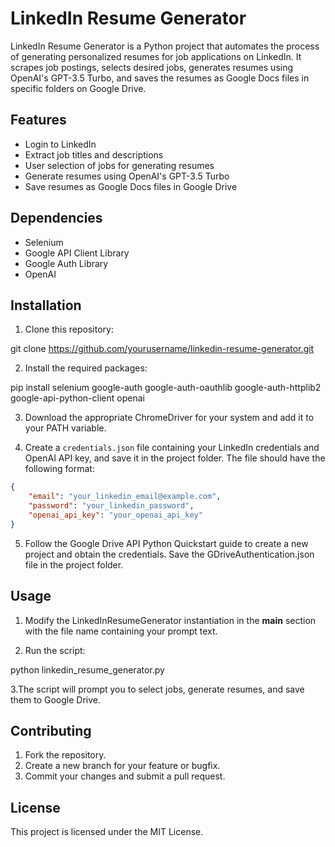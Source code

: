 # LinkedIn Resume Generator

LinkedIn Resume Generator is a Python project that automates the process of generating personalized resumes for job applications on LinkedIn. It scrapes job postings, selects desired jobs, generates resumes using OpenAI's GPT-3.5 Turbo, and saves the resumes as Google Docs files in specific folders on Google Drive.

## Features

- Login to LinkedIn
- Extract job titles and descriptions
- User selection of jobs for generating resumes
- Generate resumes using OpenAI's GPT-3.5 Turbo
- Save resumes as Google Docs files in Google Drive

## Dependencies

- Selenium
- Google API Client Library
- Google Auth Library
- OpenAI

## Installation

1. Clone this repository:

git clone https://github.com/yourusername/linkedin-resume-generator.git

2. Install the required packages:

pip install selenium google-auth google-auth-oauthlib google-auth-httplib2 google-api-python-client openai

3. Download the appropriate ChromeDriver for your system and add it to your PATH variable.

4. Create a `credentials.json` file containing your LinkedIn credentials and OpenAI API key, and save it in the project folder. The file should have the following format:
```json
{
    "email": "your_linkedin_email@example.com",
    "password": "your_linkedin_password",
    "openai_api_key": "your_openai_api_key"
}
```

5. Follow the Google Drive API Python Quickstart guide to create a new project and obtain the credentials. Save the GDriveAuthentication.json file in the project folder.

## Usage

1. Modify the LinkedInResumeGenerator instantiation in the __main__ section with the file name containing your prompt text.

2. Run the script:

python linkedin_resume_generator.py

3.The script will prompt you to select jobs, generate resumes, and save them to Google Drive.

## Contributing
1. Fork the repository.
2. Create a new branch for your feature or bugfix.
3. Commit your changes and submit a pull request.

## License
This project is licensed under the MIT License.
